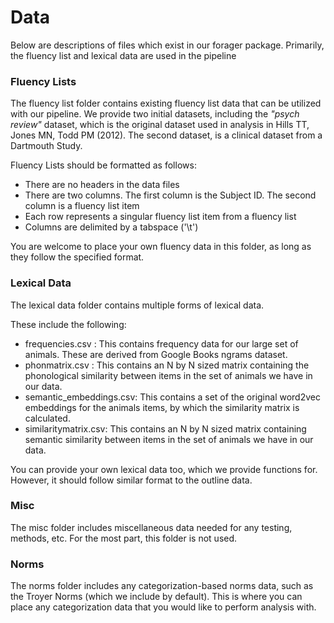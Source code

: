 # Data

Below are descriptions of files which exist in our forager package. Primarily, the fluency list and lexical data are used in the pipeline

### Fluency Lists
The fluency list folder contains existing fluency list data that can be utilized with our pipeline. We provide two initial datasets, including the *"psych review"* dataset, which is the original dataset used in analysis in Hills TT, Jones MN, Todd PM (2012). The second dataset, is a clinical dataset from a Dartmouth Study. 

Fluency Lists should be formatted as follows:
- There are no headers in the data files
- There are two columns. The first column is the Subject ID. The second column is a fluency list item
- Each row represents a singular fluency list item from a fluency list
- Columns are delimited by a tabspace ('\t')

You are welcome to place your own fluency data in this folder, as long as they follow the specified format.

### Lexical Data
The lexical data folder contains multiple forms of lexical data. 

These include the following:
- frequencies.csv : This contains frequency data for our large set of animals. These are derived from Google Books ngrams dataset.
- phonmatrix.csv : This contains an N by N sized matrix containing the phonological similarity between items in the set of animals we have in our data. 
- semantic_embeddings.csv: This contains a set of the original word2vec embeddings for the animals items, by which the similarity matrix is calculated.
- similaritymatrix.csv:  This contains an N by N sized matrix containing semantic similarity between items in the set of animals we have in our data. 

You can provide your own lexical data too, which we provide functions for. However, it should follow similar format to the outline data. 

### Misc 
The misc folder includes miscellaneous data needed for any testing, methods, etc. For the most part, this folder is not used. 

### Norms
The norms folder includes any categorization-based norms data, such as the Troyer Norms (which we include by default). This is where you can place any categorization data that you would like to perform analysis with.

